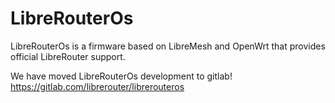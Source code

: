 # LibreRouterOs

LibreRouterOs is a firmware based on LibreMesh and OpenWrt that provides official LibreRouter support.

We have moved LibreRouterOs development to gitlab!  https://gitlab.com/librerouter/librerouteros
